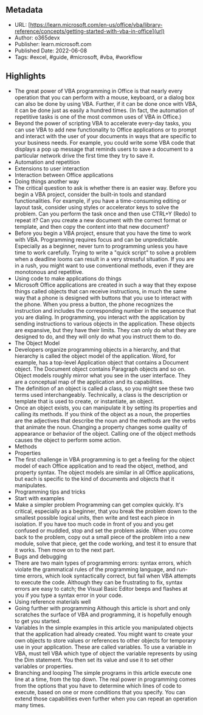 ## Metadata

* URL: [https://learn.microsoft.com/en-us/office/vba/library-reference/concepts/getting-started-with-vba-in-office](url)
* Author: o365devx
* Publisher: learn.microsoft.com
* Published Date: 2022-06-08
* Tags: #excel, #guide, #microsoft, #vba, #workflow

## Highlights

* The great power of VBA programming in Office is that nearly every operation that you can perform with a mouse, keyboard, or a dialog box can also be done by using VBA. Further, if it can be done once with VBA, it can be done just as easily a hundred times. (In fact, the automation of repetitive tasks is one of the most common uses of VBA in Office.)
* Beyond the power of scripting VBA to accelerate every-day tasks, you can use VBA to add new functionality to Office applications or to prompt and interact with the user of your documents in ways that are specific to your business needs. For example, you could write some VBA code that displays a pop up message that reminds users to save a document to a particular network drive the first time they try to save it.
* Automation and repetition
* Extensions to user interaction
* Interaction between Office applications
* Doing things another way
* The critical question to ask is whether there is an easier way. Before you begin a VBA project, consider the built-in tools and standard functionalities. For example, if you have a time-consuming editing or layout task, consider using styles or accelerator keys to solve the problem. Can you perform the task once and then use CTRL+Y (Redo) to repeat it? Can you create a new document with the correct format or template, and then copy the content into that new document?
* Before you begin a VBA project, ensure that you have the time to work with VBA. Programming requires focus and can be unpredictable. Especially as a beginner, never turn to programming unless you have time to work carefully. Trying to write a "quick script" to solve a problem when a deadline looms can result in a very stressful situation. If you are in a rush, you might want to use conventional methods, even if they are monotonous and repetitive.
* Using code to make applications do things
* Microsoft Office applications are created in such a way that they expose things called objects that can receive instructions, in much the same way that a phone is designed with buttons that you use to interact with the phone. When you press a button, the phone recognizes the instruction and includes the corresponding number in the sequence that you are dialing. In programming, you interact with the application by sending instructions to various objects in the application. These objects are expansive, but they have their limits. They can only do what they are designed to do, and they will only do what you instruct them to do.
* The Object Model
* Developers organize programming objects in a hierarchy, and that hierarchy is called the object model of the application. Word, for example, has a top-level Application object that contains a Document object. The Document object contains Paragraph objects and so on. Object models roughly mirror what you see in the user interface. They are a conceptual map of the application and its capabilities.
* The definition of an object is called a class, so you might see these two terms used interchangeably. Technically, a class is the description or template that is used to create, or instantiate, an object.
* Once an object exists, you can manipulate it by setting its properties and calling its methods. If you think of the object as a noun, the properties are the adjectives that describe the noun and the methods are the verbs that animate the noun. Changing a property changes some quality of appearance or behavior of the object. Calling one of the object methods causes the object to perform some action.
* Methods
* Properties
* The first challenge in VBA programming is to get a feeling for the object model of each Office application and to read the object, method, and property syntax. The object models are similar in all Office applications, but each is specific to the kind of documents and objects that it manipulates.
* Programming tips and tricks
* Start with examples
* Make a simpler problem Programming can get complex quickly. It's critical, especially as a beginner, that you break the problem down to the smallest possible logical units, then write and test each piece in isolation. If you have too much code in front of you and you get confused or muddled, stop and set the problem aside. When you come back to the problem, copy out a small piece of the problem into a new module, solve that piece, get the code working, and test it to ensure that it works. Then move on to the next part.
* Bugs and debugging
* There are two main types of programming errors: syntax errors, which violate the grammatical rules of the programming language, and run-time errors, which look syntactically correct, but fail when VBA attempts to execute the code. Although they can be frustrating to fix, syntax errors are easy to catch; the Visual Basic Editor beeps and flashes at you if you type a syntax error in your code.
* Using reference materials well
* Going further with programming Although this article is short and only scratches the surface of VBA and programming, it is hopefully enough to get you started.
* Variables In the simple examples in this article you manipulated objects that the application had already created. You might want to create your own objects to store values or references to other objects for temporary use in your application. These are called variables. To use a variable in VBA, must tell VBA which type of object the variable represents by using the Dim statement. You then set its value and use it to set other variables or properties.
* Branching and looping The simple programs in this article execute one line at a time, from the top down. The real power in programming comes from the options that you have to determine which lines of code to execute, based on one or more conditions that you specify. You can extend those capabilities even further when you can repeat an operation many times.
